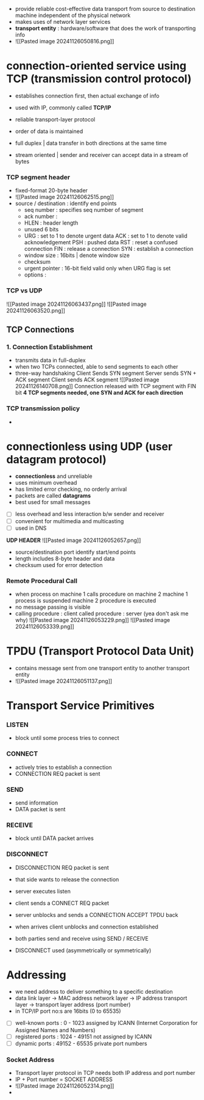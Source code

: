 - provide reliable cost-effective data transport from source to destination machine independent of the physical network
- makes uses of network layer services
- **transport entity** : hardware/software that does the work of transporting info
- ![[Pasted image 20241126050816.png]]

# connection-oriented service using TCP (transmission control protocol)
- establishes connection first, then actual exchange of info
- used with IP, commonly called **TCP/IP**

- reliable transport-layer protocol
- order of data is maintained
- full duplex | data transfer in both directions at the same time
- stream oriented | sender and receiver can accept data in a stream of bytes

### TCP segment header
- fixed-format 20-byte header
- ![[Pasted image 20241126062515.png]]
- source / destination : identify end points
	- seq number : specifies seq number of segment
	- ack number :
	- HLEN : header length
	- unused 6 bits 
	- URG : set to 1 to denote urgent data
		  ACK : set to 1 to denote valid acknowledgement
			  PSH : pushed data
				  RST : reset a confused connection
					  FIN : release a connection
						  SYN : establish a connection
	- window size : 16bits | denote window size
	- checksum
	- urgent pointer : 16-bit field valid only when URG flag is set
	- options : 
### TCP vs UDP
![[Pasted image 20241126063437.png]]
![[Pasted image 20241126063520.png]]

## TCP Connections 
### 1. Connection Establishment
- transmits data in full-duplex
- when two TCPs connected, able to send segments to each other
- three-way handshaking
	  Client Sends SYN segment
	  Server sends SYN + ACK segment
	  Client sends ACK segment
	  ![[Pasted image 20241126140708.png]]
	  Connection released with TCP segment with FIN bit
	  **4 TCP segments needed, one SYN and ACK for each direction**
### TCP transmission policy
- 	


# connectionless using UDP (user datagram protocol)
- **connectionless** and unreliable
- uses minimum overhead
- has limited error checking, no orderly arrival
- packets are called **datagrams**
- best used for small messages

- [ ] less overhead and less interaction b/w sender and receiver
- [ ] convenient for multimedia and multicasting
- [ ] used in DNS

**UDP HEADER**
![[Pasted image 20241126052657.png]]
- source/destination port identify start/end points
- length includes 8-byte header and data
- checksum used for error detection

### Remote Procedural Call
- when process on machine 1 calls procedure on machine 2
	  machine 1 process is suspended
		  machine 2 procedure is executed
- no message passing is visible
- calling procedure : client
	  called procedure : server (yea don't ask me why)
![[Pasted image 20241126053229.png]]
![[Pasted image 20241126053339.png]]

# TPDU (Transport Protocol Data Unit)
- contains message sent from one transport entity to another transport entity
- ![[Pasted image 20241126051137.png]]

# Transport Service Primitives
### LISTEN
- block until some process tries to connect
### CONNECT
- actively tries to establish a connection
- CONNECTION REQ packet is sent
### SEND
- send information
- DATA packet is sent
### RECEIVE
- block until DATA packet arrives
### DISCONNECT
- DISCONNECTION REQ packet is sent
- that side wants to release the connection

- server executes listen
- client sends a CONNECT REQ packet
- server unblocks and sends a CONNECTION ACCEPT TPDU back
- when arrives client unblocks and connection established
- both parties send and receive using SEND / RECEIVE
- DISCONNECT used (asymmetrically or symmetrically)

# Addressing
- we need address to deliver something to a specific destination
- data link layer -> MAC address
	  network layer -> IP address
		  transport layer -> transport layer address (port number)
- in TCP/IP port no:s are 16bits (0 to 65535)

- [ ] well-known ports : 0 - 1023
      assigned by ICANN (Internet Corporation for Assigned Names and Numbers)
- [ ] registered ports : 1024 - 49151
      not assigned by ICANN
- [ ] dynamic ports : 49152 - 65535
      private port numbers

### Socket Address
- Transport layer protocol in TCP needs both IP address and port number
- IP + Port number = SOCKET ADDRESS
- ![[Pasted image 20241126052314.png]]
- 